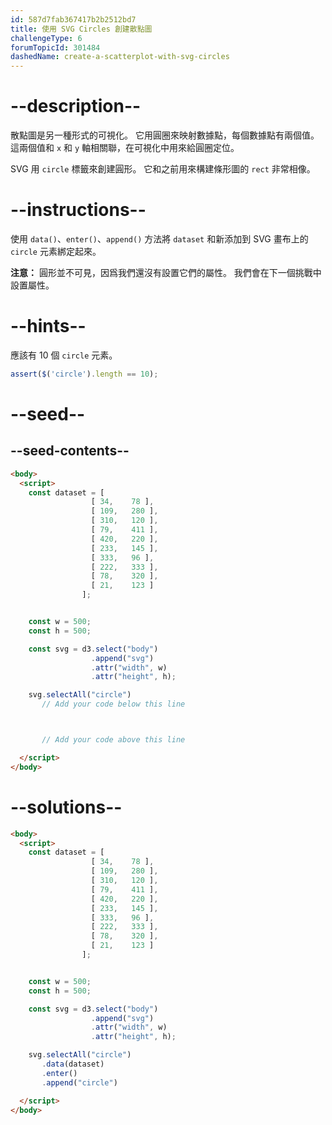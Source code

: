 ```yaml
---
id: 587d7fab367417b2b2512bd7
title: 使用 SVG Circles 創建散點圖
challengeType: 6
forumTopicId: 301484
dashedName: create-a-scatterplot-with-svg-circles
---
```


# --description--

散點圖是另一種形式的可視化。 它用圓圈來映射數據點，每個數據點有兩個值。 這兩個值和 `x` 和 `y` 軸相關聯，在可視化中用來給圓圈定位。

SVG 用 `circle` 標籤來創建圓形。 它和之前用來構建條形圖的 `rect` 非常相像。

# --instructions--

使用 `data()`、`enter()`、`append()` 方法將 `dataset` 和新添加到 SVG 畫布上的 `circle` 元素綁定起來。

**注意：** 圓形並不可見，因爲我們還沒有設置它們的屬性。 我們會在下一個挑戰中設置屬性。

# --hints--

應該有 10 個 `circle` 元素。

```js
assert($('circle').length == 10);
```

# --seed--

## --seed-contents--

```html
<body>
  <script>
    const dataset = [
                  [ 34,    78 ],
                  [ 109,   280 ],
                  [ 310,   120 ],
                  [ 79,    411 ],
                  [ 420,   220 ],
                  [ 233,   145 ],
                  [ 333,   96 ],
                  [ 222,   333 ],
                  [ 78,    320 ],
                  [ 21,    123 ]
                ];


    const w = 500;
    const h = 500;

    const svg = d3.select("body")
                  .append("svg")
                  .attr("width", w)
                  .attr("height", h);

    svg.selectAll("circle")
       // Add your code below this line



       // Add your code above this line

  </script>
</body>
```

# --solutions--

```html
<body>
  <script>
    const dataset = [
                  [ 34,    78 ],
                  [ 109,   280 ],
                  [ 310,   120 ],
                  [ 79,    411 ],
                  [ 420,   220 ],
                  [ 233,   145 ],
                  [ 333,   96 ],
                  [ 222,   333 ],
                  [ 78,    320 ],
                  [ 21,    123 ]
                ];


    const w = 500;
    const h = 500;

    const svg = d3.select("body")
                  .append("svg")
                  .attr("width", w)
                  .attr("height", h);

    svg.selectAll("circle")
       .data(dataset)
       .enter()
       .append("circle")

  </script>
</body>
```
